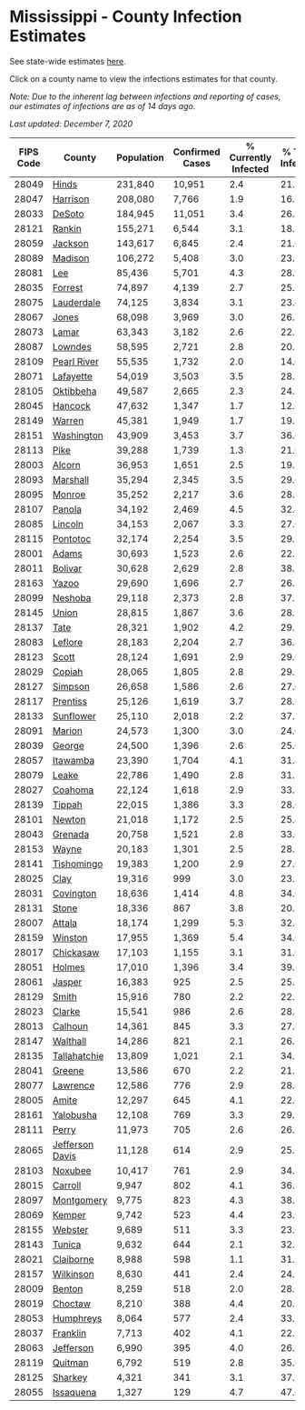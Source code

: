 # Mississippi - County Infection Estimates

See state-wide estimates [here](/infections/us-ms).

Click on a county name to view the infections estimates for that county.

*Note: Due to the inherent lag between infections and reporting of cases, our estimates of infections are as of 14 days ago.*

*Last updated: December 7, 2020*

|   FIPS Code |                             County |   Population |   Confirmed Cases |   % Currently Infected |   % Total Infected |
|-------------|------------------------------------|--------------|-------------------|------------------------|--------------------|
|       28049 |                     [Hinds](hinds) |      231,840 |            10,951 |                    2.4 |               21.7 |
|       28047 |               [Harrison](harrison) |      208,080 |             7,766 |                    1.9 |               16.7 |
|       28033 |                   [DeSoto](desoto) |      184,945 |            11,051 |                    3.4 |               26.5 |
|       28121 |                   [Rankin](rankin) |      155,271 |             6,544 |                    3.1 |               18.2 |
|       28059 |                 [Jackson](jackson) |      143,617 |             6,845 |                    2.4 |               21.6 |
|       28089 |                 [Madison](madison) |      106,272 |             5,408 |                    3.0 |               23.2 |
|       28081 |                         [Lee](lee) |       85,436 |             5,701 |                    4.3 |               28.9 |
|       28035 |                 [Forrest](forrest) |       74,897 |             4,139 |                    2.7 |               25.1 |
|       28075 |           [Lauderdale](lauderdale) |       74,125 |             3,834 |                    3.1 |               23.6 |
|       28067 |                     [Jones](jones) |       68,098 |             3,969 |                    3.0 |               26.1 |
|       28073 |                     [Lamar](lamar) |       63,343 |             3,182 |                    2.6 |               22.3 |
|       28087 |                 [Lowndes](lowndes) |       58,595 |             2,721 |                    2.8 |               20.1 |
|       28109 |         [Pearl River](pearl-river) |       55,535 |             1,732 |                    2.0 |               14.0 |
|       28071 |             [Lafayette](lafayette) |       54,019 |             3,503 |                    3.5 |               28.5 |
|       28105 |             [Oktibbeha](oktibbeha) |       49,587 |             2,665 |                    2.3 |               24.3 |
|       28045 |                 [Hancock](hancock) |       47,632 |             1,347 |                    1.7 |               12.6 |
|       28149 |                   [Warren](warren) |       45,381 |             1,949 |                    1.7 |               19.7 |
|       28151 |           [Washington](washington) |       43,909 |             3,453 |                    3.7 |               36.0 |
|       28113 |                       [Pike](pike) |       39,288 |             1,739 |                    1.3 |               21.0 |
|       28003 |                   [Alcorn](alcorn) |       36,953 |             1,651 |                    2.5 |               19.3 |
|       28093 |               [Marshall](marshall) |       35,294 |             2,345 |                    3.5 |               29.6 |
|       28095 |                   [Monroe](monroe) |       35,252 |             2,217 |                    3.6 |               28.3 |
|       28107 |                   [Panola](panola) |       34,192 |             2,469 |                    4.5 |               32.4 |
|       28085 |                 [Lincoln](lincoln) |       34,153 |             2,067 |                    3.3 |               27.6 |
|       28115 |               [Pontotoc](pontotoc) |       32,174 |             2,254 |                    3.5 |               29.9 |
|       28001 |                     [Adams](adams) |       30,693 |             1,523 |                    2.6 |               22.7 |
|       28011 |                 [Bolivar](bolivar) |       30,628 |             2,629 |                    2.8 |               38.7 |
|       28163 |                     [Yazoo](yazoo) |       29,690 |             1,696 |                    2.7 |               26.1 |
|       28099 |                 [Neshoba](neshoba) |       29,118 |             2,373 |                    2.8 |               37.8 |
|       28145 |                     [Union](union) |       28,815 |             1,867 |                    3.6 |               28.1 |
|       28137 |                       [Tate](tate) |       28,321 |             1,902 |                    4.2 |               29.5 |
|       28083 |                 [Leflore](leflore) |       28,183 |             2,204 |                    2.7 |               36.4 |
|       28123 |                     [Scott](scott) |       28,124 |             1,691 |                    2.9 |               29.0 |
|       28029 |                   [Copiah](copiah) |       28,065 |             1,805 |                    2.8 |               29.5 |
|       28127 |                 [Simpson](simpson) |       26,658 |             1,586 |                    2.6 |               27.6 |
|       28117 |               [Prentiss](prentiss) |       25,126 |             1,619 |                    3.7 |               28.0 |
|       28133 |             [Sunflower](sunflower) |       25,110 |             2,018 |                    2.2 |               37.1 |
|       28091 |                   [Marion](marion) |       24,573 |             1,300 |                    3.0 |               24.0 |
|       28039 |                   [George](george) |       24,500 |             1,396 |                    2.6 |               25.6 |
|       28057 |               [Itawamba](itawamba) |       23,390 |             1,704 |                    4.1 |               31.4 |
|       28079 |                     [Leake](leake) |       22,786 |             1,490 |                    2.8 |               31.1 |
|       28027 |                 [Coahoma](coahoma) |       22,124 |             1,618 |                    2.9 |               33.7 |
|       28139 |                   [Tippah](tippah) |       22,015 |             1,386 |                    3.3 |               28.0 |
|       28101 |                   [Newton](newton) |       21,018 |             1,172 |                    2.5 |               25.4 |
|       28043 |                 [Grenada](grenada) |       20,758 |             1,521 |                    2.8 |               33.6 |
|       28153 |                     [Wayne](wayne) |       20,183 |             1,301 |                    2.5 |               28.7 |
|       28141 |           [Tishomingo](tishomingo) |       19,383 |             1,200 |                    2.9 |               27.0 |
|       28025 |                       [Clay](clay) |       19,316 |               999 |                    3.0 |               23.1 |
|       28031 |             [Covington](covington) |       18,636 |             1,414 |                    4.8 |               34.0 |
|       28131 |                     [Stone](stone) |       18,336 |               867 |                    3.8 |               20.3 |
|       28007 |                   [Attala](attala) |       18,174 |             1,299 |                    5.3 |               32.4 |
|       28159 |                 [Winston](winston) |       17,955 |             1,369 |                    5.4 |               34.0 |
|       28017 |             [Chickasaw](chickasaw) |       17,103 |             1,155 |                    3.1 |               31.0 |
|       28051 |                   [Holmes](holmes) |       17,010 |             1,396 |                    3.4 |               39.7 |
|       28061 |                   [Jasper](jasper) |       16,383 |               925 |                    2.5 |               25.5 |
|       28129 |                     [Smith](smith) |       15,916 |               780 |                    2.2 |               22.8 |
|       28023 |                   [Clarke](clarke) |       15,541 |               986 |                    2.6 |               28.8 |
|       28013 |                 [Calhoun](calhoun) |       14,361 |               845 |                    3.3 |               27.0 |
|       28147 |               [Walthall](walthall) |       14,286 |               821 |                    2.1 |               26.8 |
|       28135 |       [Tallahatchie](tallahatchie) |       13,809 |             1,021 |                    2.1 |               34.2 |
|       28041 |                   [Greene](greene) |       13,586 |               670 |                    2.2 |               21.3 |
|       28077 |               [Lawrence](lawrence) |       12,586 |               776 |                    2.9 |               28.4 |
|       28005 |                     [Amite](amite) |       12,297 |               645 |                    4.1 |               22.6 |
|       28161 |             [Yalobusha](yalobusha) |       12,108 |               769 |                    3.3 |               29.1 |
|       28111 |                     [Perry](perry) |       11,973 |               705 |                    2.6 |               26.5 |
|       28065 | [Jefferson Davis](jefferson-davis) |       11,128 |               614 |                    2.9 |               25.1 |
|       28103 |                 [Noxubee](noxubee) |       10,417 |               761 |                    2.9 |               34.8 |
|       28015 |                 [Carroll](carroll) |        9,947 |               802 |                    4.1 |               36.2 |
|       28097 |           [Montgomery](montgomery) |        9,775 |               823 |                    4.3 |               38.3 |
|       28069 |                   [Kemper](kemper) |        9,742 |               523 |                    4.4 |               23.9 |
|       28155 |                 [Webster](webster) |        9,689 |               511 |                    3.3 |               23.6 |
|       28143 |                   [Tunica](tunica) |        9,632 |               644 |                    2.1 |               32.3 |
|       28021 |             [Claiborne](claiborne) |        8,988 |               598 |                    1.1 |               31.9 |
|       28157 |             [Wilkinson](wilkinson) |        8,630 |               441 |                    2.4 |               24.5 |
|       28009 |                   [Benton](benton) |        8,259 |               518 |                    2.0 |               28.6 |
|       28019 |                 [Choctaw](choctaw) |        8,210 |               388 |                    4.4 |               20.5 |
|       28053 |             [Humphreys](humphreys) |        8,064 |               577 |                    2.4 |               33.2 |
|       28037 |               [Franklin](franklin) |        7,713 |               402 |                    4.1 |               22.7 |
|       28063 |             [Jefferson](jefferson) |        6,990 |               395 |                    4.0 |               26.2 |
|       28119 |                 [Quitman](quitman) |        6,792 |               519 |                    2.8 |               35.6 |
|       28125 |                 [Sharkey](sharkey) |        4,321 |               341 |                    3.1 |               37.7 |
|       28055 |             [Issaquena](issaquena) |        1,327 |               129 |                    4.7 |               47.0 |